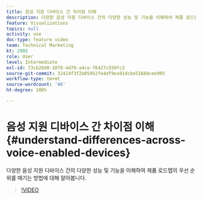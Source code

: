 ```yaml
---
title: 음성 지원 디바이스 간 차이점 이해
description: 다양한 음성 지원 디바이스 간의 다양한 성능 및 기능을 이해하여 제품 로드맵의 우선 순위를 매기는 방법에 대해 알아봅니다.
feature: Visualizations
topics: null
activity: use
doc-type: feature video
team: Technical Marketing
kt: 2905
role: User
level: Intermediate
exl-id: 73cb28d8-1078-4d70-a4ce-76427c550fc3
source-git-commit: 32424f3f2b05952fe4df9ea91dcbe51684cee905
workflow-type: tm+mt
source-wordcount: '46'
ht-degree: 100%

---
```


# 음성 지원 디바이스 간 차이점 이해 {#understand-differences-across-voice-enabled-devices}

다양한 음성 지원 디바이스 간의 다양한 성능 및 기능을 이해하여 제품 로드맵의 우선 순위를 매기는 방법에 대해 알아봅니다.

>[!VIDEO](https://video.tv.adobe.com/v/27225/?quality=9)
